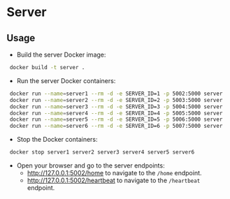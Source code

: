 # Server

## Usage

- Build the server Docker image:

```sh
 docker build -t server .  
```

- Run the server Docker containers:

```sh
 docker run --name=server1 --rm -d -e SERVER_ID=1 -p 5002:5000 server
 docker run --name=server2 --rm -d -e SERVER_ID=2 -p 5003:5000 server
 docker run --name=server3 --rm -d -e SERVER_ID=3 -p 5004:5000 server
 docker run --name=server4 --rm -d -e SERVER_ID=4 -p 5005:5000 server
 docker run --name=server5 --rm -d -e SERVER_ID=5 -p 5006:5000 server
 docker run --name=server6 --rm -d -e SERVER_ID=6 -p 5007:5000 server
```

- Stop the Docker containers:

```sh
 docker stop server1 server2 server3 server4 server5 server6
```

- Open your browser and go to the server endpoints:
   - http://127.0.0.1:5002/home to navigate to the `/home` endpoint.
   - http://127.0.0.1:5002/heartbeat to navigate to the `/heartbeat` endpoint.
